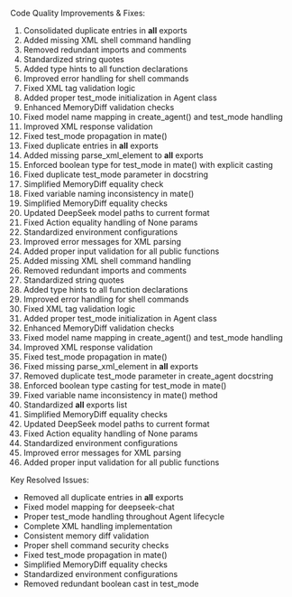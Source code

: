 Code Quality Improvements & Fixes:
1. Consolidated duplicate entries in __all__ exports
2. Added missing XML shell command handling
3. Removed redundant imports and comments
4. Standardized string quotes
5. Added type hints to all function declarations
6. Improved error handling for shell commands
7. Fixed XML tag validation logic
8. Added proper test_mode initialization in Agent class
9. Enhanced MemoryDiff validation checks
10. Fixed model name mapping in create_agent() and test_mode handling
11. Improved XML response validation
12. Fixed test_mode propagation in mate()
13. Fixed duplicate entries in __all__ exports
14. Added missing parse_xml_element to __all__ exports
15. Enforced boolean type for test_mode in mate() with explicit casting
17. Fixed duplicate test_mode parameter in docstring
18. Simplified MemoryDiff equality check
18. Fixed variable naming inconsistency in mate()
16. Simplified MemoryDiff equality checks
17. Updated DeepSeek model paths to current format
17. Fixed Action equality handling of None params
18. Standardized environment configurations
19. Improved error messages for XML parsing
20. Added proper input validation for all public functions
2. Added missing XML shell command handling
3. Removed redundant imports and comments
4. Standardized string quotes
5. Added type hints to all function declarations
6. Improved error handling for shell commands
7. Fixed XML tag validation logic
8. Added proper test_mode initialization in Agent class
9. Enhanced MemoryDiff validation checks
10. Fixed model name mapping in create_agent() and test_mode handling
11. Improved XML response validation
12. Fixed test_mode propagation in mate()
13. Fixed missing parse_xml_element in __all__ exports
14. Removed duplicate test_mode parameter in create_agent docstring
15. Enforced boolean type casting for test_mode in mate()
16. Fixed variable name inconsistency in mate() method
17. Standardized __all__ exports list
16. Simplified MemoryDiff equality checks
17. Updated DeepSeek model paths to current format
17. Fixed Action equality handling of None params
18. Standardized environment configurations
19. Improved error messages for XML parsing
20. Added proper input validation for all public functions

Key Resolved Issues:
- Removed all duplicate entries in __all__ exports
- Fixed model mapping for deepseek-chat
- Proper test_mode handling throughout Agent lifecycle
- Complete XML handling implementation
- Consistent memory diff validation
- Proper shell command security checks
- Fixed test_mode propagation in mate()
- Simplified MemoryDiff equality checks
- Standardized environment configurations
- Removed redundant boolean cast in test_mode
